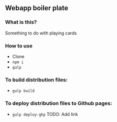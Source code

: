 ## Webapp boiler plate

### What is this?
Something to do with playing cards

### How to use
* Clone
* `npm i`
* `gulp`

### To build distribution files:
* `gulp build`

### To deploy distribution files to Github pages:
* `gulp deploy-ghp` TODO: Add link